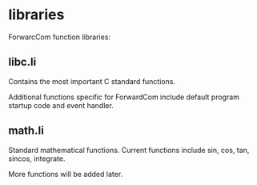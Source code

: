 # libraries
ForwarcCom function libraries:

## libc.li
Contains the most important C standard functions.

Additional functions specific for ForwardCom include default program startup code and event handler.

## math.li
Standard mathematical functions.
Current functions include sin, cos, tan, sincos, integrate.

More functions will be added later.
